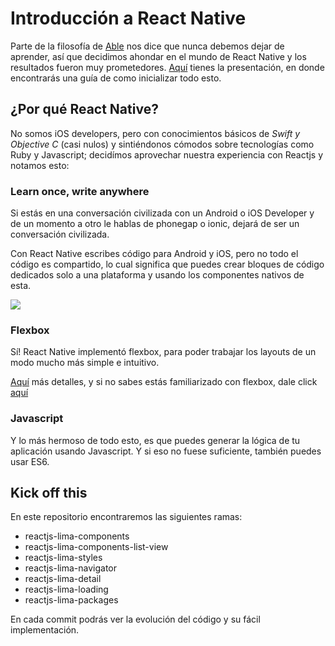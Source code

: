 # Introducción a React Native
Parte de la filosofía de [Able](http://able.co) nos dice que nunca debemos dejar de aprender, así que decidimos ahondar en el mundo de React Native y los resultados fueron muy prometedores.
[Aquí](https://docs.google.com/presentation/d/1nNAv3F9WiSXO9vwszArmsrVBzlUEe3JIFe_3sqjbOtY/edit?usp=sharing) tienes la presentación, en donde encontrarás una guía de como inicializar todo esto.

## ¿Por qué React Native?
No somos iOS developers, pero con conocimientos básicos de *Swift y Objective C* (casi nulos) y sintiéndonos cómodos sobre tecnologías como Ruby y Javascript; decidímos aprovechar nuestra experiencia con Reactjs y notamos esto:

### Learn once, write anywhere
Si estás en una conversación civilizada con un Android o iOS Developer y de un momento a otro le hablas de phonegap o ionic, dejará de ser un conversación civilizada.

Con React Native escribes código para Android y iOS, pero no todo el código es compartido, lo cual significa que puedes crear bloques de código dedicados solo a una plataforma y usando los componentes nativos de esta.

![](http://code.hireart.com/images/20160224/platform-code-b8f9d64a.png)

### Flexbox
Sí! React Native implementó flexbox, para poder trabajar los layouts de un modo mucho más simple e intuitivo.

[Aquí](https://facebook.github.io/react-native/docs/flexbox.html) más detalles, y si no sabes estás familiarizado con flexbox, dale click [aquí](https://css-tricks.com/snippets/css/a-guide-to-flexbox/)

### Javascript
Y lo más hermoso de todo esto, es que puedes generar la lógica de tu aplicación usando Javascript. Y si eso no fuese suficiente, también puedes usar ES6.

## Kick off this
En este repositorio encontraremos las siguientes ramas:

- reactjs-lima-components
- reactjs-lima-components-list-view
- reactjs-lima-styles
- reactjs-lima-navigator
- reactjs-lima-detail
- reactjs-lima-loading
- reactjs-lima-packages

En cada commit podrás ver la evolución del código y su fácil implementación.
